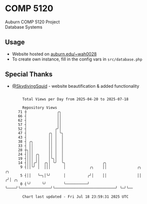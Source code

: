 # COMP 5120
Auburn COMP 5120 Project  
Database Systems

## Usage
- Website hosted on [auburn.edu/~wah0028](https://webhome.auburn.edu/~wah0028/)
- To create own instance, fill in the config vars in `src/database.php`

## Special Thanks
- [@SkydivingSquid](https://github.com/SkydivingSquid) - website beautification & added functionality

```

        Total Views per Day from 2025-04-20 to 2025-07-18

        Repository Views
      71 ┼              ╭╮
      66 ┤              ││
      62 ┤              ││
      57 ┤              ││
      52 ┤             ╭╯│
      47 ┤          ╭╮ │ ╰╮
      43 ┤          ││ │  │
      38 ┤ ╭╮       ││ │  │
      33 ┤ ││       ││ │  │
      28 ┼╮││       ││ │  │
      24 ┤│││ ╭╮    ││ │  │
      19 ┤│││ ││    │╰╮│  │
      14 ┤│││╭╯│  ╭╮│ ╰╯  ╰╮                 ╭╮
       9 ┤││╰╯ │  │││      │           ╭╮    ││              ╭╮                             ╭╮
       5 ┤││   ╰─╮│╰╯      │          ╭╯│    ││              ││                            ╭╯│ ╭╮
       0 ┤╰╯     ╰╯        ╰──────────╯ ╰────╯╰──────────────╯╰────────────────────────────╯ ╰─╯╰──

        Chart last updated - Fri Jul 18 23:59:31 2025 UTC
        
```
